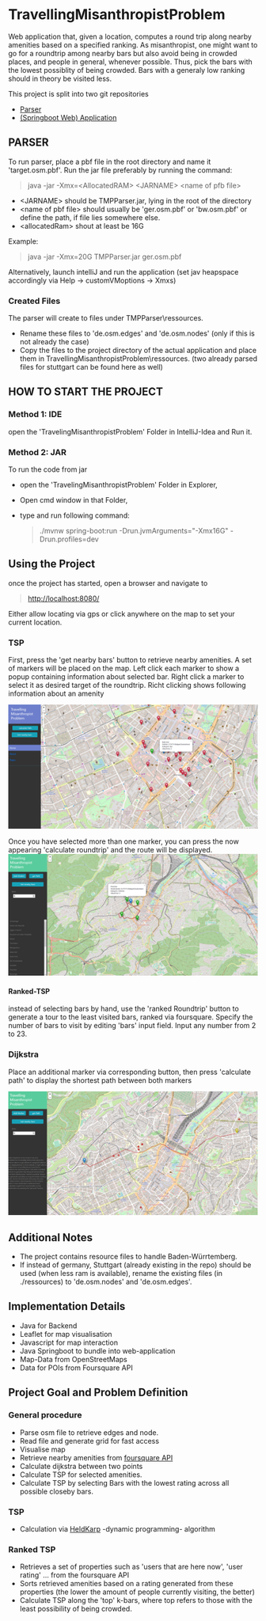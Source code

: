 # TravellingMisanthropistProblem

Web application that, given a location, computes a round trip along nearby amenities based on a specified ranking.
As misanthropist, one might want to go for a roundtrip among nearby bars but also avoid being in crowded places, and people in general, whenever possible.
Thus, pick the bars with the lowest possiblity of being crowded.
Bars with a generaly low ranking should in theory be visited less.

This project is split into two git repositories
* [Parser](https://github.com/StraysWonderland/TMP_Parser)
* [(Springboot Web) Application](https://github.com/StraysWonderland/TravellingMisanthropistProblem)

## PARSER
To run parser, place a pbf file in the root directory and name it 'target.osm.pbf'.
Run the jar file preferably by running the command:
   >  java -jar -Xmx=\<AllocatedRAM> \<JARNAME> \<name of pfb file>
   
*   \<JARNAME> should be TMPParser.jar, lying in the root of the directory
*   \<name of pbf file> should usually be 'ger.osm.pbf' or 'bw.osm.pbf' or define the path, if file lies somewhere else.
*   \<allocatedRam> shout at least be 16G

Example:
   >  java -jar -Xmx=20G TMPParser.jar ger.osm.pbf

Alternatively, launch intelliJ and run the application (set jav heapspace accordingly via Help -> customVMoptions -> Xmxs)

### Created Files
The parser will create to files under TMPParser\ressources.

*   Rename these files to 'de.osm.edges' and 'de.osm.nodes' (only if this is not already the case)
*   Copy the files to the project directory of the actual application and place them in TravellingMisanthropistProblem\ressources. 
(two already parsed files for stuttgart can be found here as well)

## HOW TO START THE PROJECT

### Method 1: IDE
open the 'TravelingMisanthropistProblem' Folder in IntelliJ-Idea and Run it.

### Method 2: JAR
To run the code from jar

*   open the 'TravelingMisanthropistProblem' Folder in Explorer,
*   Open cmd window in that Folder,
*   type and run following command:

    >  ./mvnw spring-boot:run -Drun.jvmArguments="-Xmx16G" -Drun.profiles=dev

## Using the Project
once the project has started, open a browser and navigate to 

   >  [http://localhost:8080/](http://localhost:8080/)

Either allow locating via gps or click anywhere on the map to set your current location.

### TSP
First, press the 'get nearby bars' button to retrieve nearby amenities.
A set of markers will be placed on the map.
Left click each marker to show a popup containing information about selected bar.
Right click a marker to select it as desired target of the roundtrip. 
Richt clicking shows following information about an amenity

![Popup information](images/hereNow.PNG "Popup info")

Once you have selected more than one marker, you can press the now appearing 'calculate roundtrip' and the route will be displayed.
![Generated Roundtrip](images/roundtrip.PNG "Popup roundtrip")
#### Ranked-TSP
instead of selecting bars by hand, use the 'ranked Roundtrip' button to generate a tour to the least visited bars, ranked via foursquare.
Specify the number of bars to visit by editing 'bars' input field.
Input any number from 2 to 23.

### Dijkstra
Place an additional marker via corresponding button, then press 'calculate path' to display the shortest path between both markers 

![shortest path](images/dijkstra.PNG "shortest path")

## Additional Notes
*   The project contains resource files to handle Baden-Würrtemberg.
*   If instead of germany, Stuttgart (already existing in the repo) should be used (when less ram is available), rename the existing files (in \./ressources) to 'de.osm.nodes' and 'de.osm.edges'.

## Implementation Details
*   Java for Backend
*   Leaflet for map visualisation
*   Javascript for map interaction
*   Java Springboot to bundle into web-application
*   Map-Data from OpenStreetMaps
*   Data for POIs from Foursquare API

## Project Goal and Problem Definition
### General procedure
*   Parse osm file to retrieve edges and node.
*   Read file and generate grid for fast access
*   Visualise map
*   Retrieve nearby amenities from [foursquare API](https://de.foursquare.com/)
*   Calculate dijkstra between two points
*   Calculate TSP for selected amenities.
*   Calculate TSP by selecting Bars with the lowest rating across all possible closeby bars.

### TSP
*   Calculation via [HeldKarp](https://en.wikipedia.org/wiki/Held%E2%80%93Karp_algorithm) -dynamic programming- algorithm

### Ranked TSP
*   Retrieves a set of properties such as 'users that are here now', 'user rating' ... from the foursquare API
*   Sorts retrieved amenities based on a rating generated from these properties (the lower the amount of people currently visiting, the better)
*   Calculate TSP along the 'top' k-bars, where top refers to those with the least possibility of being crowded.
